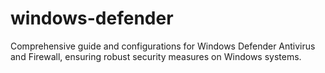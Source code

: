 # windows-defender
Comprehensive guide and configurations for Windows Defender Antivirus and Firewall, ensuring robust security measures on Windows systems.
